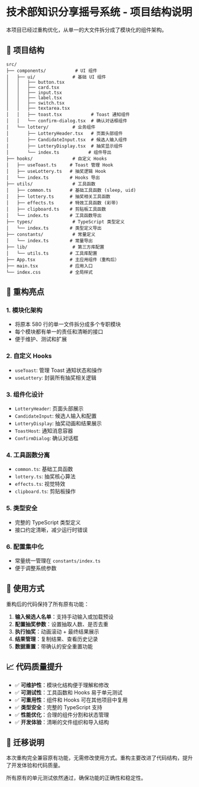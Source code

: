 # 技术部知识分享摇号系统 - 项目结构说明

本项目已经过重构优化，从单一的大文件拆分成了模块化的组件架构。

## 📁 项目结构

```
src/
├── components/           # UI 组件
│   ├── ui/              # 基础 UI 组件
│   │   ├── button.tsx
│   │   ├── card.tsx
│   │   ├── input.tsx
│   │   ├── label.tsx
│   │   ├── switch.tsx
│   │   ├── textarea.tsx
│   │   ├── toast.tsx           # Toast 通知组件
│   │   └── confirm-dialog.tsx  # 确认对话框组件
│   └── lottery/         # 业务组件
│       ├── LotteryHeader.tsx   # 页面头部组件
│       ├── CandidateInput.tsx  # 候选人输入组件
│       ├── LotteryDisplay.tsx  # 抽奖显示组件
│       └── index.ts           # 组件导出
├── hooks/               # 自定义 Hooks
│   ├── useToast.ts     # Toast 管理 Hook
│   ├── useLottery.ts   # 抽奖逻辑 Hook
│   └── index.ts        # Hooks 导出
├── utils/               # 工具函数
│   ├── common.ts       # 基础工具函数 (sleep, uid)
│   ├── lottery.ts      # 抽奖相关工具函数
│   ├── effects.ts      # 特效工具函数 (彩带)
│   ├── clipboard.ts    # 剪贴板工具函数
│   └── index.ts        # 工具函数导出
├── types/               # TypeScript 类型定义
│   └── index.ts        # 类型定义导出
├── constants/           # 常量定义
│   └── index.ts        # 常量导出
├── lib/                 # 第三方库配置
│   └── utils.ts        # 工具库配置
├── App.tsx             # 主应用组件（重构后）
├── main.tsx            # 应用入口
└── index.css           # 全局样式
```

## 🔧 重构亮点

### 1. **模块化架构**
- 将原本 580 行的单一文件拆分成多个专职模块
- 每个模块都有单一的责任和清晰的接口
- 便于维护、测试和扩展

### 2. **自定义 Hooks**
- `useToast`: 管理 Toast 通知状态和操作
- `useLottery`: 封装所有抽奖相关逻辑

### 3. **组件化设计**
- `LotteryHeader`: 页面头部展示
- `CandidateInput`: 候选人输入和配置
- `LotteryDisplay`: 抽奖动画和结果展示
- `ToastHost`: 通知消息容器
- `ConfirmDialog`: 确认对话框

### 4. **工具函数分离**
- `common.ts`: 基础工具函数
- `lottery.ts`: 抽奖核心算法
- `effects.ts`: 视觉特效
- `clipboard.ts`: 剪贴板操作

### 5. **类型安全**
- 完整的 TypeScript 类型定义
- 接口约定清晰，减少运行时错误

### 6. **配置集中化**
- 常量统一管理在 `constants/index.ts`
- 便于调整系统参数

## 🚀 使用方式

重构后的代码保持了所有原有功能：

1. **输入候选人名单**：支持手动输入或加载预设
2. **配置抽奖参数**：设置抽取人数、是否去重
3. **执行抽奖**：动画滚动 + 最终结果展示
4. **结果管理**：复制结果、查看历史记录
5. **数据重置**：带确认的安全重置功能

## 📈 代码质量提升

- ✅ **可维护性**：模块化结构便于理解和修改
- ✅ **可测试性**：工具函数和 Hooks 易于单元测试
- ✅ **可重用性**：组件和 Hooks 可在其他项目中复用
- ✅ **类型安全**：完整的 TypeScript 支持
- ✅ **性能优化**：合理的组件分割和状态管理
- ✅ **开发体验**：清晰的文件组织和导入结构

## 🔄 迁移说明

本次重构完全兼容原有功能，无需修改使用方式。重构主要改进了代码结构，提升了开发体验和代码质量。

所有原有的单元测试依然通过，确保功能的正确性和稳定性。
